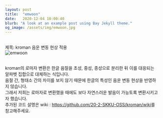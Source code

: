 ```yaml
---
layout: post
title:  "emwoon"
date:   2020-12-04 10:00:40
blurb: "A look at an example post using Bay Jekyll theme."
og_image: /assets/img/emwoon.jpg 
---
```

<br />
제목: kroman 음운 변동 현상 적용
<br />
<img src="{{ "/assets/img/emwoon.jpg" | absolute_url }}" alt="emwoon" class="post-pic"/>
<br />
<br />

kroman의 로마자 변환은 한글 음절을 초성, 중성, 종성으로 분리한 뒤 이를 대응되는 알파벳 집합으로 대체하는 식입니다.
<br />
음절 간, 형태소 간의 차이를 보지 않기 때문에 한글의 특성인 음운 변동 현상을 반영하지 않습니다.
<br />
그래서 저희는 로마자로 변환했을 때에도 보다 자연스러운 발음이 가능토록 변환시키고자 했습니다.
<br />
추가된 코드 설명은 wiki : <https://github.com/20-2-SKKU-OSS/kroman/wiki>를 참고해주세요.
